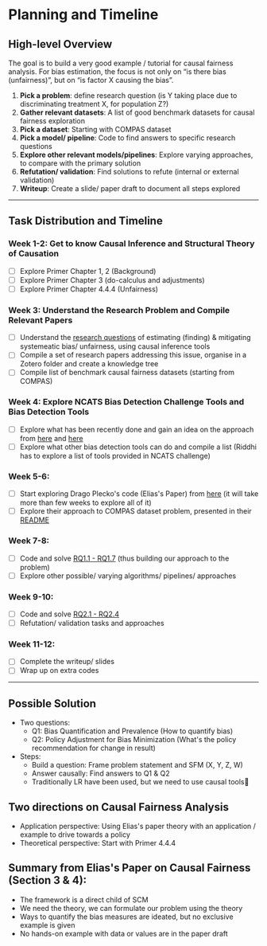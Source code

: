 # Planning and Timeline

## High-level Overview

The goal is to build a very good example / tutorial for causal fairness analysis. For bias estimation, the focus is not only on “is there bias (unfairness)”, but on “is factor X causing the bias”.

1. **Pick a problem**: define research question (is Y taking place due to discriminating treatment X, for population Z?)
2. **Gather relevant datasets**: A list of good benchmark datasets for causal fairness exploration
3. **Pick a dataset**: Starting with COMPAS dataset
4. **Pick a model/ pipeline**: Code to find answers to specific research questions
5. **Explore other relevant models/pipelines**: Explore varying approaches, to compare with the primary solution
6. **Refutation/ validation**: Find solutions to refute (internal or external validation)
7. **Writeup**: Create a slide/ paper draft to document all steps explored

---

## Task Distribution and Timeline

### Week 1-2: Get to know Causal Inference and Structural Theory of Causation
- [ ] Explore Primer Chapter 1, 2 (Background)
- [ ] Explore Primer Chapter 3 (do-calculus and adjustments)
- [ ] Explore Primer Chapter 4.4.4 (Unfairness)

### Week 3: Understand the Research Problem and Compile Relevant Papers
- [ ] Understand the [research questions](https://github.com/adib2149/causal-fairness-analysis/blob/main/high-level-fairness.md) of estimating (finding) & mitigating systemeatic bias/ unfairness, using causal inference tools 
- [ ] Compile a set of research papers addressing this issue, organise in a Zotero folder and create a knowledge tree
- [ ] Compile list of benchmark causal fairness datasets (starting from COMPAS)

### Week 4: Explore NCATS Bias Detection Challenge Tools and Bias Detection Tools
- [ ] Explore what has been recently done and gain an idea on the approach from [here](https://github.com/adib2149/bias-detection-tools-challenge) and [here](https://expeditionhacks.com/nih-bias-detection-gallery/)
- [ ] Explore what other bias detection tools can do and compile a list (Riddhi has to explore a list of tools provided in NCATS challenge)

### Week 5-6: 
- [ ] Start exploring Drago Plecko's code (Elias's Paper) from [here](https://github.com/dplecko/CFA) (it will take more than few weeks to explore all of it)
- [ ] Explore their approach to COMPAS dataset problem, presented in their [README](https://github.com/dplecko/CFA#example)

### Week 7-8:
- [ ] Code and solve [RQ1.1 - RQ1.7](https://github.com/adib2149/causal-fairness-analysis/blob/main/high-level-fairness.md#questions-to-quantify-bias---pathway-towards-bias) (thus building our approach to the problem)
- [ ] Explore other possible/ varying algorithms/ pipelines/ approaches

### Week 9-10:
- [ ] Code and solve [RQ2.1 - RQ2.4](https://github.com/adib2149/causal-fairness-analysis/blob/main/high-level-fairness.md#questions-to-mitigate-bias---pathway-towards-fairness)
- [ ] Refutation/ validation tasks and approaches

### Week 11-12:
- [ ] Complete the writeup/ slides
- [ ] Wrap up on extra codes

---

## Possible Solution
- Two questions: 
  - Q1: Bias Quantification and Prevalence (How to quantify bias)
  - Q2: Policy Adjustment for Bias Minimization (What's the policy recommendation for change in result)
- Steps:
  - Build a question: Frame problem statement and SFM (X, Y, Z, W)
  - Answer causally: Find answers to Q1 & Q2
  - Traditionally LR have been used, but we need to use causal tools

## Two directions on Causal Fairness Analysis
- Application perspective: Using Elias's paper theory with an application / example to drive towards a policy
- Theoretical perspective: Start with Primer 4.4.4

## Summary from Elias's Paper on Causal Fairness (Section 3 & 4):
- The framework is a direct child of SCM
- We need the theory, we can formulate our problem using the theory
- Ways to quantify the bias measures are ideated, but no exclusive example is given
- No hands-on example with data or values are in the paper draft

